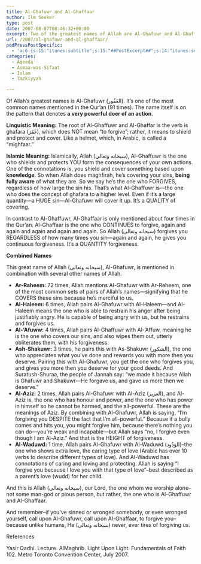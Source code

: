 ```yaml
---
title: Al-Ghafuwr and Al-Ghaffaar
author: Ilm Seeker
type: post
date: 2007-08-07T08:46:32+00:00
excerpt: Two of the greatest names of Allah are Al-Ghafuwr and Al-Ghaffaar--the one who shields, covers, and protects you from your actions, and the one who protects and forgives again and again and again and again.
url: /2007/al-ghafuwr-and-al-ghaffaar/
podPressPostSpecific:
  - 'a:6:{s:15:"itunes:subtitle";s:15:"##PostExcerpt##";s:14:"itunes:summary";s:15:"##PostExcerpt##";s:15:"itunes:keywords";s:17:"##WordPressCats##";s:13:"itunes:author";s:10:"##Global##";s:15:"itunes:explicit";s:2:"No";s:12:"itunes:block";s:2:"No";}'
categories:
  - Aqeeda
  - Asmaa-was-Sifaat
  - Islam
  - Tazkiyyah

---
```

Of Allah&#8217;s greatest names is Al-Ghafuwr (الغَفُور). It&#8217;s one of the most common names mentioned in the Qur&#8217;an (91 times). The name itself is on the pattern that denotes **a very powerful doer of an action**.

**Linguistic Meaning:** The root of Al-Ghaffuwr and Al-Ghaffar is the verb is ghafara (غَفَرَ), which does NOT mean &#8220;to forgive&#8221;; rather, it means to shield and protect and cover. Like a helmet, which, in Arabic, is called a &#8220;mighfaar.&#8221;

**Islamic Meaning:** Islamically, Allah (سبحانه وتعالى), Al-Ghaffuwr is the one who shields and protects YOU form the consequences of your own actions. One of the connotations is, you shield and cover something based upon **knowledge**. So when Allah does maghfirah, he&#8217;s covering your sins, **being fully aware** of what they are. So we say he&#8217;s the one who FORGIVES, regardless of how large the sin his. That&#8217;s what Al-Ghaffuwr is—the one who does the concept of ghafara to a higher level. Even if it&#8217;s a large quantity—a HUGE sin—Al-Ghafuwr will cover it up. It&#8217;s a QUALITY of covering.

In contrast to Al-Ghaffuwr, Al-Ghaffaar is only mentioned about four times in the Qur&#8217;an. Al-Ghaffaar is the one who CONTINUES to forgive, again and again and again and again and again. So Allah (سبحانه وتعالى) forgives you REGARDLESS of how many times you sin—again and again, he gives you continuous forgiveness. It&#8217;s a QUANTITY forgiveness.

**Combined Names**
  
This great name of Allah (سبحانه وتعالى), Al-Ghafuwr, is mentioned in combination with several other names of Allah.

  * **Ar-Raheem:** 72 times, Allah mentions Al-Ghafuwr with Ar-Raheem, one of the most common sets of pairs of Allah&#8217;s names—signifying that he COVERS these sins because he&#8217;s merciful to us.
  * **Al-Haleem:** 6 times, Allah pairs Al-Ghafuwr with Al-Haleem—and Al-Haleem means the one who is able to restrain his anger after being justifiably angry. He is capable of being angry with us, but he restrains and forgives us.
  * **Al-&#8216;Afuww:** 4 times, Allah pairs Al-Ghaffuwr with Al-&#8216;Affuw, meaning he is the one who covers our sins, and also wipes them out, utterly obliterates them, with his forgiveness.
  * **Ash-Shakuwr:** 3 times, he pairs this with As-Shakuwr (الشكور), the one who appreciates what you&#8217;ve done and rewards you with more then you deserve. Pairing this with Al-Ghafuwr, you get the one who forgives you, and gives you more then you deserve for your good deeds. And Suratush-Shuraa, the people of Jannah say: &#8220;we made it because Allah is Ghafuwr and Shakuwr—He forgave us, and gave us more then we deserve.&#8221;
  * **Al-Aziz:** 2 times, Allah pairs Al-Ghafuwr with Al-Aziz (العزيز), and Al-Aziz is, the one who has honour and power, and the one who has power in himself so he cannot be harmed, and the all-powerful. These are the meanings of Aziz. By combining with Al-Ghafuwr, Allah is saying, &#8220;I&#8217;m forgiving you DESPITE the fact that I&#8217;m all-powerful.&#8221; Because if a bully comes and hits you, you might forgive him, because there&#8217;s nothing you can do—you&#8217;re weak and incapable—but Allah says &#8220;no, I forgive even though I am Al-Aziz.&#8221; And that is the HEIGHT of forgiveness.
  * **Al-Waduwd:** 1 time, Allah pairs Al-Ghafuwr with Al-Waduwd (الوَدُود)&#8211;the one who shows extra love, the caring type of love (Arabic has over 10 verbs to describe different types of love). And Al-Waduwd has connotations of caring and loving and protecting. Allah is saying &#8220;I forgive you because I love you with that type of love&#8221;&#8211;best described as a parent&#8217;s love (wudd) for her child.

And this is Allah (سبحانه وتعالى), our Lord, the one whom we worship alone&#8211;not some man-god or pious person, but rather, the one who is Al-Ghaffuwr and Al-Ghaffaar.

And remember&#8211;if you&#8217;ve sinned or wronged somebody, or even wronged yourself, call upon Al-Ghafuwr, call upon Al-Ghaffaar, to forgive you&#8211;because unlike humans, He (سبحانه وتعالى) never, ever tires of forgiving us.

<div class="referencesTitle">
  References
</div>

Yasir Qadhi. Lecture. AlMaghrib. Light Upon Light: Fundamentals of Faith 102. Metro Toronto Convention Center, July 2007.